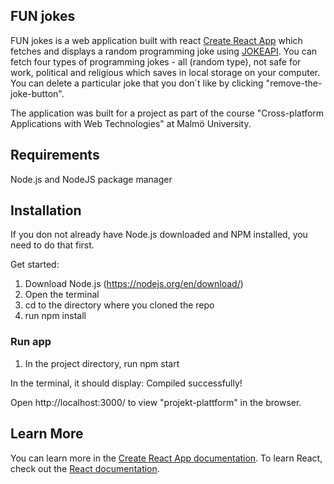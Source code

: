 ## FUN jokes

FUN jokes is a web application built with react [Create React App](https://github.com/facebook/create-react-app) which fetches and displays a random programming joke using [JOKEAPI](https://sv443.net/jokeapi). You can fetch four types of programming jokes - all (random type), not safe for work, political and religious which saves in local storage on your computer. You can delete a particular joke that you don´t like by clicking "remove-the-joke-button".  

The application was built for a project as part of the course "Cross-platform Applications with Web Technologies" at Malmö University.

## Requirements

Node.js and
NodeJS package manager

## Installation
If you don not already have Node.js downloaded and NPM installed, you need to do that first.

Get started:
1. Download Node.js (https://nodejs.org/en/download/)
2. Open the terminal
3. cd to the directory where you cloned the repo
4. run npm install

### Run app

1. In the project directory, run npm start

In the terminal, it should display: Compiled successfully!

Open http://localhost:3000/ to view "projekt-plattform" in the browser.

## Learn More

You can learn more in the [Create React App documentation](https://facebook.github.io/create-react-app/docs/getting-started).
To learn React, check out the [React documentation](https://reactjs.org/).
